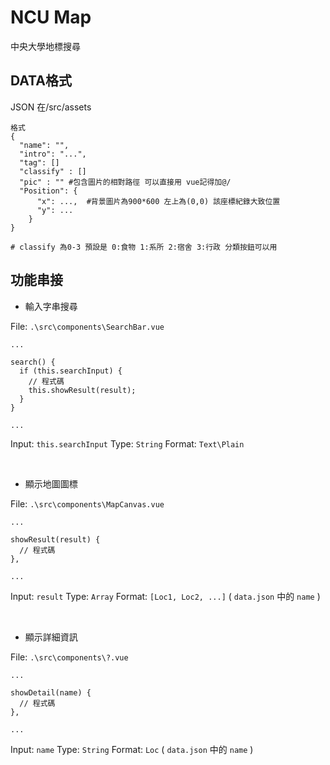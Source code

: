 # NCU Map
中央大學地標搜尋

## DATA格式

JSON 在/src/assets 

```
格式
{
  "name": "",
  "intro": "...",
  "tag": []
  "classify" : []
  "pic" : "" #包含圖片的相對路徑 可以直接用 vue記得加@/
  "Position": {
      "x": ...,  #背景圖片為900*600 左上為(0,0) 該座標紀錄大致位置 
      "y": ...
    }
}

# classify 為0-3 預設是 0:食物 1:系所 2:宿舍 3:行政 分類按鈕可以用
```

## 功能串接

- 輸入字串搜尋

File: `.\src\components\SearchBar.vue`

```
...

search() {
  if (this.searchInput) {
    // 程式碼
    this.showResult(result);
  }
}

...

```

Input: ```this.searchInput```
Type: ```String```
Format: `Text\Plain`

<br>

- 顯示地圖圖標

File: `.\src\components\MapCanvas.vue`

```
...

showResult(result) {
  // 程式碼
},

...
```

Input: ```result```
Type: ```Array```
Format: `[Loc1, Loc2, ...]`
( `data.json` 中的 `name` )

<br>

- 顯示詳細資訊

File: `.\src\components\?.vue`

```
...

showDetail(name) {
  // 程式碼
},

...
```

Input: ```name```
Type: ```String```
Format: `Loc`
( `data.json` 中的 `name` )

